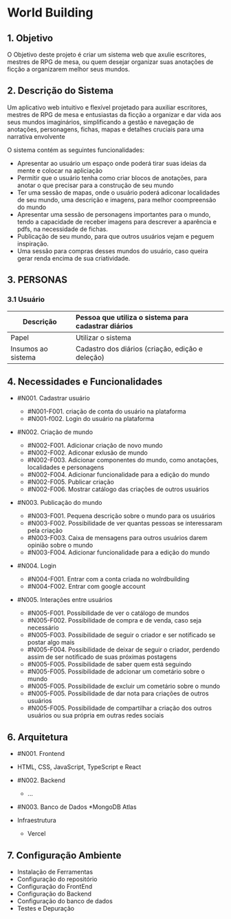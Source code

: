 # World Building

## **1. Objetivo**

O Objetivo deste projeto é criar um sistema web que axulie escritores, mestres de RPG de mesa, ou quem desejar organizar suas anotações de ficção a organizarem melhor seus mundos.

## **2. Descrição do Sistema**

Um aplicativo web intuitivo e flexível projetado para auxiliar escritores, mestres de RPG de mesa e entusiastas da ficção a organizar e dar vida aos seus mundos imaginários, simplificando a gestão e navegação de anotações, personagens, fichas, mapas e detalhes cruciais para uma narrativa envolvente

O sistema contém as seguintes funcionalidades:

- Apresentar ao usuário um espaço onde poderá tirar suas ideias da mente e colocar na apliciação
- Permitir que o usuário tenha como criar blocos de anotações, para anotar o que precisar para a construção de seu mundo
- Ter uma sessão de mapas, onde o usuário poderá adiconar localidades de seu mundo, uma descrição e imagens, para melhor coompreensão do mundo
- Apresentar uma sessão de personagens importantes para o mundo, tendo a capacidade de receber imagens para descrever a aparência e pdfs, na necessidade de fichas.
- Publicação de seu mundo, para que outros usuários vejam e peguem inspiração.
- Uma sessão para compras desses mundos do usuário, caso queira gerar renda encima de sua criatividade.

## **3. PERSONAS**

### 3.1 Usuário

| **Descrição** | Pessoa que utiliza o sistema para cadastrar diários                      |
| --------------------- | :-------------------------------------------------------------------------- |
| Papel                 | Utilizar o sistema                                                          |
| Insumos ao sistema    | Cadastro dos diários (criação, edição e deleção) |


## **4. Necessidades e Funcionalidades**

* #N001. Cadastrar usuário
  * #N001-F001. criação de conta do usuário na plataforma
  * #N001-f002. Login do usuário na plataforma
* #N002. Criação de mundo
  * #N002-F001. Adicionar criação de novo mundo
  * #N002-F002. Adiconar exlusão de mundo
  * #N002-F003. Adicionar componentes do mundo, como anotações, localidades e personagens
  * #N002-F004. Adicionar funcionalidade para a edição do mundo
  * #N002-F005. Publicar criação
  * #N002-F006. Mostrar catálogo das criações de outros usuários

* #N003. Publicação do mundo
  * #N003-F001. Pequena descrição sobre o mundo para os usuários
  * #N003-F002. Possibilidade de ver quantas pessoas se interessaram pela criação
  * #N003-F003. Caixa de mensagens para outros usuários darem opinião sobre o mundo
  * #N003-F004. Adicionar funcionalidade para a edição do mundo

 
* #N004. Login
  * #N004-F001. Entrar com a conta criada no wolrdbuilding
  * #N004-F002. Entrar com google account

* #N005. Interações entre usuários
  * #N005-F001. Possibilidade de ver o catálogo de mundos
  * #N005-F002. Possibilidade de compra e de venda, caso seja necessário
  * #N005-F003. Possibilidade de seguir o criador e ser notificado se postar algo mais
  * #N005-F004. Possibilidade de deixar de seguir o criador, perdendo assim de ser notificado de suas próximas postagens
  * #N005-F005. Possibilidade de saber quem está seguindo
  * #N005-F005. Possibilidade de adcionar um cometário sobre o mundo
  * #N005-F005. Possibilidade de excluir um cometário sobre o mundo
  * #N005-F005. Possibilidade de dar nota para criações de outros usuários
  * #N005-F005. Possibilidade de compartilhar a criação dos outros usuários ou sua própria em outras redes sociais



## **6. Arquitetura**
 * #N001. Frontend
  * HTML, CSS, JavaScript, TypeScript e React

  * #N002. Backend
    * ...
  
  * #N003. Banco de Dados
    *MongoDB Atlas
    
  * Infraestrutura
    * Vercel

## 7. Configuração Ambiente
  * Instalação de Ferramentas
  * Configuração do repositório
  * Configuração do FrontEnd
  * Configuração do Backend
  * Configuração do banco de dados
  * Testes e Depuração